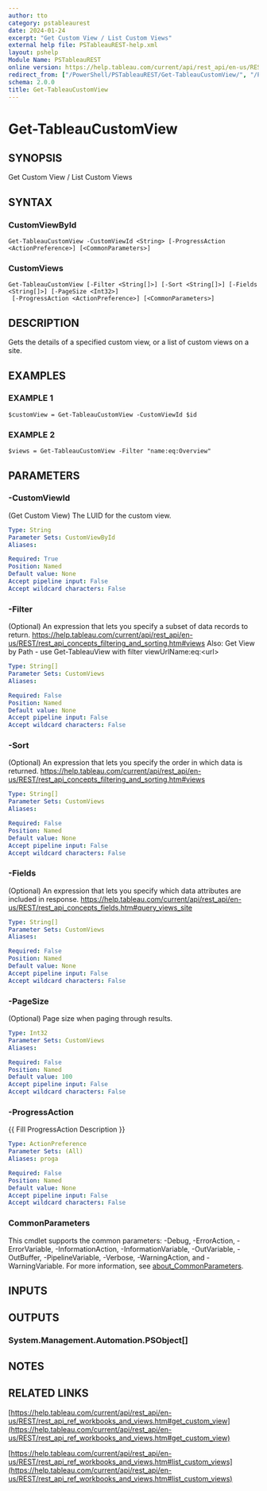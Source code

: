 ```yaml
---
author: tto
category: pstableaurest
date: 2024-01-24
excerpt: "Get Custom View / List Custom Views"
external help file: PSTableauREST-help.xml
layout: pshelp
Module Name: PSTableauREST
online version: https://help.tableau.com/current/api/rest_api/en-us/REST/rest_api_ref_workbooks_and_views.htm#get_custom_view
redirect_from: ["/PowerShell/PSTableauREST/Get-TableauCustomView/", "/PowerShell/PSTableauREST/get-tableaucustomview/", "/PowerShell/get-tableaucustomview/"]
schema: 2.0.0
title: Get-TableauCustomView
---
```


# Get-TableauCustomView

## SYNOPSIS
Get Custom View / List Custom Views

## SYNTAX

### CustomViewById
```
Get-TableauCustomView -CustomViewId <String> [-ProgressAction <ActionPreference>] [<CommonParameters>]
```

### CustomViews
```
Get-TableauCustomView [-Filter <String[]>] [-Sort <String[]>] [-Fields <String[]>] [-PageSize <Int32>]
 [-ProgressAction <ActionPreference>] [<CommonParameters>]
```

## DESCRIPTION
Gets the details of a specified custom view, or a list of custom views on a site.

## EXAMPLES

### EXAMPLE 1
```
$customView = Get-TableauCustomView -CustomViewId $id
```

### EXAMPLE 2
```
$views = Get-TableauCustomView -Filter "name:eq:Overview"
```

## PARAMETERS

### -CustomViewId
(Get Custom View) The LUID for the custom view.

```yaml
Type: String
Parameter Sets: CustomViewById
Aliases:

Required: True
Position: Named
Default value: None
Accept pipeline input: False
Accept wildcard characters: False
```

### -Filter
(Optional)
An expression that lets you specify a subset of data records to return.
https://help.tableau.com/current/api/rest_api/en-us/REST/rest_api_concepts_filtering_and_sorting.htm#views
Also: Get View by Path - use Get-TableauView with filter viewUrlName:eq:\<url\>

```yaml
Type: String[]
Parameter Sets: CustomViews
Aliases:

Required: False
Position: Named
Default value: None
Accept pipeline input: False
Accept wildcard characters: False
```

### -Sort
(Optional)
An expression that lets you specify the order in which data is returned.
https://help.tableau.com/current/api/rest_api/en-us/REST/rest_api_concepts_filtering_and_sorting.htm#views

```yaml
Type: String[]
Parameter Sets: CustomViews
Aliases:

Required: False
Position: Named
Default value: None
Accept pipeline input: False
Accept wildcard characters: False
```

### -Fields
(Optional)
An expression that lets you specify which data attributes are included in response.
https://help.tableau.com/current/api/rest_api/en-us/REST/rest_api_concepts_fields.htm#query_views_site

```yaml
Type: String[]
Parameter Sets: CustomViews
Aliases:

Required: False
Position: Named
Default value: None
Accept pipeline input: False
Accept wildcard characters: False
```

### -PageSize
(Optional) Page size when paging through results.

```yaml
Type: Int32
Parameter Sets: CustomViews
Aliases:

Required: False
Position: Named
Default value: 100
Accept pipeline input: False
Accept wildcard characters: False
```

### -ProgressAction
{{ Fill ProgressAction Description }}

```yaml
Type: ActionPreference
Parameter Sets: (All)
Aliases: proga

Required: False
Position: Named
Default value: None
Accept pipeline input: False
Accept wildcard characters: False
```

### CommonParameters
This cmdlet supports the common parameters: -Debug, -ErrorAction, -ErrorVariable, -InformationAction, -InformationVariable, -OutVariable, -OutBuffer, -PipelineVariable, -Verbose, -WarningAction, and -WarningVariable. For more information, see [about_CommonParameters](http://go.microsoft.com/fwlink/?LinkID=113216).

## INPUTS

## OUTPUTS

### System.Management.Automation.PSObject[]
## NOTES

## RELATED LINKS

[https://help.tableau.com/current/api/rest_api/en-us/REST/rest_api_ref_workbooks_and_views.htm#get_custom_view](https://help.tableau.com/current/api/rest_api/en-us/REST/rest_api_ref_workbooks_and_views.htm#get_custom_view)

[https://help.tableau.com/current/api/rest_api/en-us/REST/rest_api_ref_workbooks_and_views.htm#list_custom_views](https://help.tableau.com/current/api/rest_api/en-us/REST/rest_api_ref_workbooks_and_views.htm#list_custom_views)

